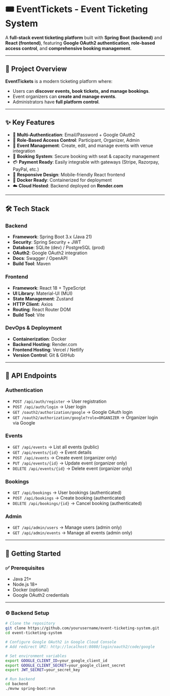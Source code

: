 # 🎟️ EventTickets - Event Ticketing System

A **full-stack event ticketing platform** built with **Spring Boot (backend)** and **React (frontend)**, featuring **Google OAuth2 authentication**, **role-based access control**, and **comprehensive booking management**.  

---

## 🚀 Project Overview

**EventTickets** is a modern ticketing platform where:  
- Users can **discover events, book tickets, and manage bookings**.  
- Event organizers can **create and manage events**.  
- Administrators have **full platform control**.  

---

## ✨ Key Features

- 🔐 **Multi-Authentication**: Email/Password + Google OAuth2  
- 👥 **Role-Based Access Control**: Participant, Organizer, Admin  
- 🎪 **Event Management**: Create, edit, and manage events with venue integration  
- 🎫 **Booking System**: Secure booking with seat & capacity management  
- 💳 **Payment Ready**: Easily integrable with gateways (Stripe, Razorpay, PayPal, etc.)  
- 📱 **Responsive Design**: Mobile-friendly React frontend  
- 🐳 **Docker Ready**: Containerized for deployment  
- ☁️ **Cloud Hosted**: Backend deployed on **Render.com**  

---

## 🛠️ Tech Stack

### Backend
- **Framework**: Spring Boot 3.x (Java 21)  
- **Security**: Spring Security + JWT  
- **Database**: SQLite (dev) / PostgreSQL (prod)  
- **OAuth2**: Google OAuth2 integration  
- **Docs**: Swagger / OpenAPI  
- **Build Tool**: Maven  

### Frontend
- **Framework**: React 18 + TypeScript  
- **UI Library**: Material-UI (MUI)  
- **State Management**: Zustand  
- **HTTP Client**: Axios  
- **Routing**: React Router DOM  
- **Build Tool**: Vite  

### DevOps & Deployment
- **Containerization**: Docker  
- **Backend Hosting**: Render.com  
- **Frontend Hosting**: Vercel / Netlify  
- **Version Control**: Git & GitHub  

---

## 🔑 API Endpoints

### Authentication
- `POST /api/auth/register` → User registration  
- `POST /api/auth/login` → User login  
- `GET /oauth2/authorization/google` → Google OAuth login  
- `GET /oauth2/authorization/google?role=ORGANIZER` → Organizer login via Google  

### Events
- `GET /api/events` → List all events (public)  
- `GET /api/events/{id}` → Event details  
- `POST /api/events` → Create event (organizer only)  
- `PUT /api/events/{id}` → Update event (organizer only)  
- `DELETE /api/events/{id}` → Delete event (organizer only)  

### Bookings
- `GET /api/bookings` → User bookings (authenticated)  
- `POST /api/bookings` → Create booking (authenticated)  
- `DELETE /api/bookings/{id}` → Cancel booking (authenticated)  

### Admin
- `GET /api/admin/users` → Manage users (admin only)  
- `GET /api/admin/events` → Manage all events (admin only)  

---

## 🚀 Getting Started

### ✅ Prerequisites
- Java 21+  
- Node.js 18+  
- Docker (optional)  
- Google OAuth2 credentials  

---

### ⚙️ Backend Setup
```bash
# Clone the repository
git clone https://github.com/yourusername/event-ticketing-system.git
cd event-ticketing-system

# Configure Google OAuth2 in Google Cloud Console
# Add redirect URI: http://localhost:8080/login/oauth2/code/google

# Set environment variables
export GOOGLE_CLIENT_ID=your_google_client_id
export GOOGLE_CLIENT_SECRET=your_google_client_secret
export JWT_SECRET=your_secret_key

# Run backend
cd backend
./mvnw spring-boot:run

